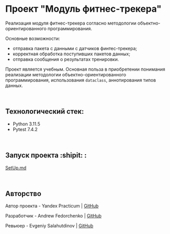 # Проект "Модуль фитнес-трекера"
Реализация модуля фитнес-трекера согласно методологии объектно-ориентированного программирования. 

Основные возможности:
- отправка пакета с данными с датчиков финтес-трекера;
- корректная обработка поступивших пакетов данных;
- отправка сообщения о результатах тренировки.

Проект является учебным. Основная польза в приобретении понимания реализации методологии объектно-ориентированного программирования, использования `dataclass`, аннотирования типов данных. 

<br>

## Технологический стек:
- Python 3.11.5
- Pytest 7.4.2

<br>

## Запуск проекта :shipit: :
[SetUp.md](./SetUp.md)

<br>

## Авторство

Автор проекта - Yandex Practicum | [GitHub](https://github.com/yandex-praktikum)

Разработчик - Andrew Fedorchenko | [GitHub](https://github.com/Furturnax)

Ревьюер - Evgeniy Salahutdinov | [GitHub](https://github.com/EugeneSal)
